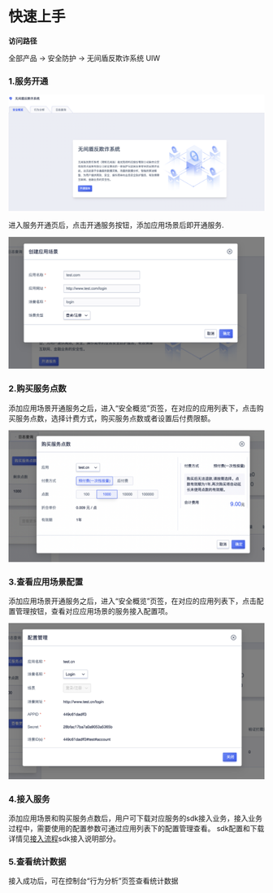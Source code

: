 

# 快速上手

**访问路径**

全部产品 -> 安全防护 -> 无间盾反欺诈系统 UIW

### 1.服务开通
![](/images/start.png)

进入服务开通页后，点击开通服务按钮，添加应用场景后即开通服务.

![](/images/app.png)


### 2.购买服务点数
添加应用场景开通服务之后，进入“安全概览”页签，在对应的应用列表下，点击购买服务点数，选择计费方式，购买服务点数或者设置后付费限额。

![](/images/buy.png)

### 3.查看应用场景配置
添加应用场景开通服务之后，进入“安全概览”页签，在对应的应用列表下，点击配置管理按钮，查看对应应用场景的服务接入配置项。

![](/images/appconfig.png)

### 4.接入服务
添加应用场景和购买服务点数后，用户可下载对应服务的sdk接入业务，接入业务过程中，需要使用的配置参数可通过应用列表下的配置管理查看。
sdk配置和下载详情见[接入流程](/uiw/operation/index)sdk接入说明部分。

### 5.查看统计数据
接入成功后，可在控制台“行为分析”页签查看统计数据